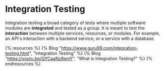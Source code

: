 # Integration Testing

Integration testing a broad category of tests where multiple software modules are __integrated__ and tested as a group. It is meant to test the __interaction__ between multiple services, resources, or modules. For example, an API's interaction with a backend service, or a service with a database.

{% resources %}
  {% Blog "https://www.guru99.com/integration-testing.html", "Integration Testing" %}
  {% Blog "https://youtu.be/QYCaaNz8emY", "What is Integration Testing?" %}
{% endresources %}
